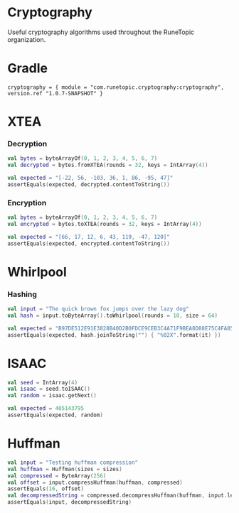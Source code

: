 # Cryptography
Useful cryptography algorithms used throughout the RuneTopic organization.

# Gradle
```shell
cryptography = { module = "com.runetopic.cryptography:cryptography", version.ref "1.0.7-SNAPSHOT" }
```

# XTEA
### Decryption
```kotlin
val bytes = byteArrayOf(0, 1, 2, 3, 4, 5, 6, 7)
val decrypted = bytes.fromXTEA(rounds = 32, keys = IntArray(4))

val expected = "[-22, 56, -103, 36, 1, 86, -95, 47]"
assertEquals(expected, decrypted.contentToString())
```

### Encryption
```kotlin
val bytes = byteArrayOf(0, 1, 2, 3, 4, 5, 6, 7)
val encrypted = bytes.toXTEA(rounds = 32, keys = IntArray(4))

val expected = "[66, 17, 12, 6, 43, 119, -47, 120]"
assertEquals(expected, encrypted.contentToString())
```

# Whirlpool
### Hashing
```kotlin
val input = "The quick brown fox jumps over the lazy dog"
val hash = input.toByteArray().toWhirlpool(rounds = 10, size = 64)

val expected = "B97DE512E91E3828B40D2B0FDCE9CEB3C4A71F9BEA8D88E75C4FA854DF36725FD2B52EB6544EDCACD6F8BEDDFEA403CB55AE31F03AD62A5EF54E42EE82C3FB35"
assertEquals(expected, hash.joinToString("") { "%02X".format(it) })
```

# ISAAC
```kotlin
val seed = IntArray(4)
val isaac = seed.toISAAC()
val random = isaac.getNext()

val expected = 405143795
assertEquals(expected, random)
```

# Huffman
```kotlin
val input = "Testing huffman compression"
val huffman = Huffman(sizes = sizes)
val compressed = ByteArray(256)
val offset = input.compressHuffman(huffman, compressed)
assertEquals(16, offset)
val decompressedString = compressed.decompressHuffman(huffman, input.length)
assertEquals(input, decompressedString)
```
